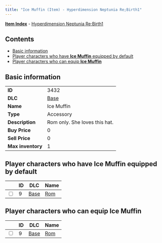 ```yaml
---
title: "Ice Muffin (Item) - Hyperdimension Neptunia Re;Birth1"
---
```


[**Item Index**](/neptunia/rb1/item/index.html) - [Hyperdimension Neptunia Re;Birth1](/neptunia/rb1)

## Contents

- [Basic information](#basic-information)
- [Player characters who have **Ice Muffin** equipped by default](#player-characters-who-have-ice-muffin-equipped-by-default)
- [Player characters who can equip **Ice Muffin**](#player-characters-who-can-equip-ice-muffin)

## Basic information

|   |   |
| -- | -- |
| **ID** | 3432 |
| **DLC** | [Base](/neptunia/rb1/dlc/1-base.html) |
| **Name** | Ice Muffin |
| **Type** | Accessory |
| **Description** | Rom only. She loves this hat. |
| **Buy Price** | 0 |
| **Sell Price** | 0 |
| **Max inventory** | 1 |

## Player characters who have **Ice Muffin** equipped by default

|    | ID | DLC | Name |
| -- | -- | --- | ---- |
| <input type="checkbox" id="rb1-player-1-9" class="trackbox" /> | 9 | [Base](/neptunia/rb1/dlc/1-base.html) | [Rom](/neptunia/rb1/player/1-9-rom.html) |

## Player characters who can equip **Ice Muffin**

|    | ID | DLC | Name |
| -- | -- | --- | ---- |
| <input type="checkbox" id="rb1-player-1-9" class="trackbox" /> | 9 | [Base](/neptunia/rb1/dlc/1-base.html) | [Rom](/neptunia/rb1/player/1-9-rom.html) |